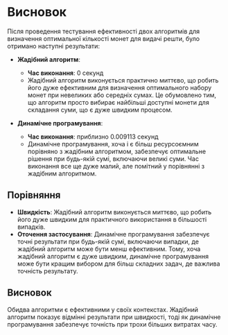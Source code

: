 # Висновок

Після проведення тестування ефективності двох алгоритмів для визначення оптимальної кількості монет для видачі решти, було отримано наступні результати:

- **Жадібний алгоритм**:
  - **Час виконання**: 0 секунд
  - Жадібний алгоритм виконується практично миттєво, що робить його дуже ефективним для визначення оптимального набору монет при невеликих або середніх сумах. Це обумовлено тим, що алгоритм просто вибирає найбільші доступні монети для складання суми, що є дуже швидким процесом.

- **Динамічне програмування**:
  - **Час виконання**: приблизно 0.009113 секунд
  - Динамічне програмування, хоча і є більш ресурсоємним порівняно з жадібним алгоритмом, забезпечує оптимальне рішення при будь-якій сумі, включаючи великі суми. Час виконання все ще дуже малий, але помітний у порівнянні з жадібним алгоритмом.

## Порівняння

- **Швидкість**: Жадібний алгоритм виконується миттєво, що робить його дуже швидким для практичного використання в більшості випадків. 
- **Оточення застосування**: Динамічне програмування забезпечує точні результати при будь-якій сумі, включаючи випадки, де жадібний алгоритм може бути менш ефективним. Тому, хоча жадібний алгоритм є дуже швидким, динамічне програмування може бути кращим вибором для більш складних задач, де важлива точність результату.

## Висновок
Обидва алгоритми є ефективними у своїх контекстах. Жадібний алгоритм показує відмінні результати при швидкості, тоді як динамічне програмування забезпечує точність при трохи більших витратах часу.
